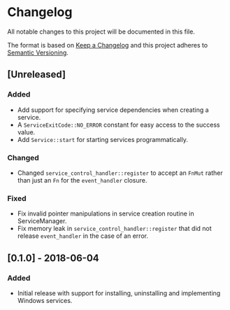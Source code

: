 # Changelog
All notable changes to this project will be documented in this file.

The format is based on [Keep a Changelog](http://keepachangelog.com/en/1.0.0/)
and this project adheres to [Semantic Versioning](http://semver.org/spec/v2.0.0.html).

## [Unreleased]
### Added
- Add support for specifying service dependencies when creating a service.
- A `ServiceExitCode::NO_ERROR` constant for easy access to the success value.
- Add `Service::start` for starting services programmatically.

### Changed
- Changed `service_control_handler::register` to accept an `FnMut` rather than just an `Fn` for the
  `event_handler` closure.

### Fixed
- Fix invalid pointer manipulations in service creation routine in ServiceManager.
- Fix memory leak in `service_control_handler::register` that did not release `event_handler` in
  the case of an error.



## [0.1.0] - 2018-06-04
### Added
- Initial release with support for installing, uninstalling and implementing Windows services.
